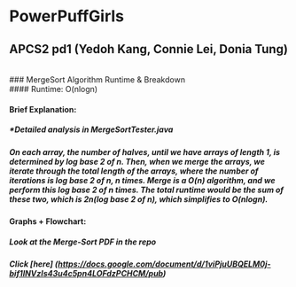 # PowerPuffGirls
## APCS2 pd1 (Yedoh Kang, Connie Lei, Donia Tung)

<br />
### MergeSort Algorithm Runtime & Breakdown
<br />
#### Runtime: O(nlogn)

#### Brief Explanation:
##### *Detailed analysis in MergeSortTester.java
##### On each array, the number of halves, until we have arrays of length 1, is determined by log base 2 of n. Then, when we merge the arrays, we iterate through the total length of the arrays, where the number of iterations is log base 2 of n, n times. Merge is a O(n) algorithm, and we perform this log base 2 of n times. The total runtime would be the sum of these two, which is 2n(log base 2 of n), which simplifies to O(nlogn).

#### Graphs + Flowchart:
##### Look at the Merge-Sort PDF in the repo
##### Click [here] (https://docs.google.com/document/d/1viPjuUBQELM0j-bif1lNVzls43u4c5pn4LOFdzPCHCM/pub)
